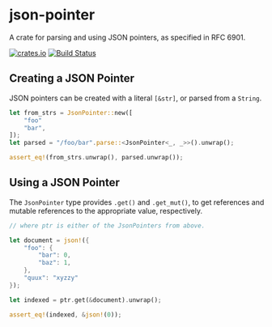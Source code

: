 # json-pointer

A crate for parsing and using JSON pointers, as specified in RFC 6901.

[![crates.io](https://img.shields.io/crates/v/json-pointer.svg)](https://crates.io/crates/json-pointer)
[![Build Status](https://travis-ci.org/remexre/json-pointer.svg?branch=master)](https://travis-ci.org/remexre/json-pointer)

## Creating a JSON Pointer

JSON pointers can be created with a literal `[&str]`, or parsed from a `String`.

```rust
let from_strs = JsonPointer::new([
    "foo"
    "bar",
]);
let parsed = "/foo/bar".parse::<JsonPointer<_, _>>().unwrap();

assert_eq!(from_strs.unwrap(), parsed.unwrap());
```

## Using a JSON Pointer

The `JsonPointer` type provides `.get()` and `.get_mut()`, to get references
and mutable references to the appropriate value, respectively.

```rust
// where ptr is either of the JsonPointers from above.

let document = json!({
    "foo": {
        "bar": 0,
        "baz": 1,
    },
    "quux": "xyzzy"
});

let indexed = ptr.get(&document).unwrap();

assert_eq!(indexed, &json!(0));
```
